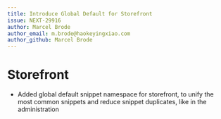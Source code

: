 ```yaml
---
title: Introduce Global Default for Storefront
issue: NEXT-29916
author: Marcel Brode
author_email: m.brode@haokeyingxiao.com
author_github: Marcel Brode
---
```

# Storefront
* Added global default snippet namespace for storefront, to unify the most common snippets and reduce snippet duplicates, like in the administration
